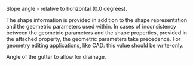 Slope angle - relative to horizontal (0.0 degrees).



The shape information is provided in addition to the shape representation and the geometric parameters used within. In cases of inconsistency between the geometric parameters and the shape properties, provided in the attached property, the geometric parameters take precedence.  For geometry editing applications, like CAD: this value should be write-only.


<!-- comment -->


Angle of the gutter to allow for drainage.

